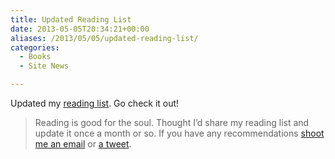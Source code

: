 ```yaml
---
title: Updated Reading List
date: 2013-05-05T20:34:21+00:00
aliases: /2013/05/05/updated-reading-list/
categories:
  - Books
  - Site News

---
```

Updated my [reading list][1]. Go check it out!

> Reading is good for the soul. Thought I&#8217;d share my reading list and update it once a month or so. If you have any recommendations [shoot me an email][2] or [a tweet][3].

 [1]: http://mikezornek.com/reading-list/
 [2]: mailto:mike@clickablebliss.com
 [3]: http://twitter.com
